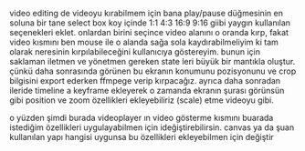 video editing de videoyu kırabilmem için bana play/pause düğmesinin en soluna bir tane select box koy içinde 1:1 4:3 16:9 9:16 giibi yaygın kullanılan seçenekleri eklet. onlardan birini seçince video alanını o oranda kırp, fakat video kısmını ben mouse ile o alanda sağa sola kaydırabilmeliyim ki tam olarak neresinin kırpılabileceğini kullanıcıya göstereyim. bunun için saklaman iletmen ve yönetmen gereken state leri büyük bir mantıkla oluştur. çünkü daha sonrasında görünen bu ekranın konumunu pozisyonunu ve crop bilgisini export ederken ffmpege verip kırpacağız. ayrıca daha sonradan ileride timeline a keyframe ekleyerek o zamanda ekranın şurası görünsün gibi position ve zoom özellikleri ekleyebiliriz (scale) etme videoyu gibi.

o yüzden şimdi burada videoplayer ın video gösterme kısmını buarada istediğim özellikleri uygulayabilmen için ideğiştirebilirsin. canvas ya da şuan kullanılan yapı hangisi uygunsa bu özellikleri ekleyebilmen için değiştir
